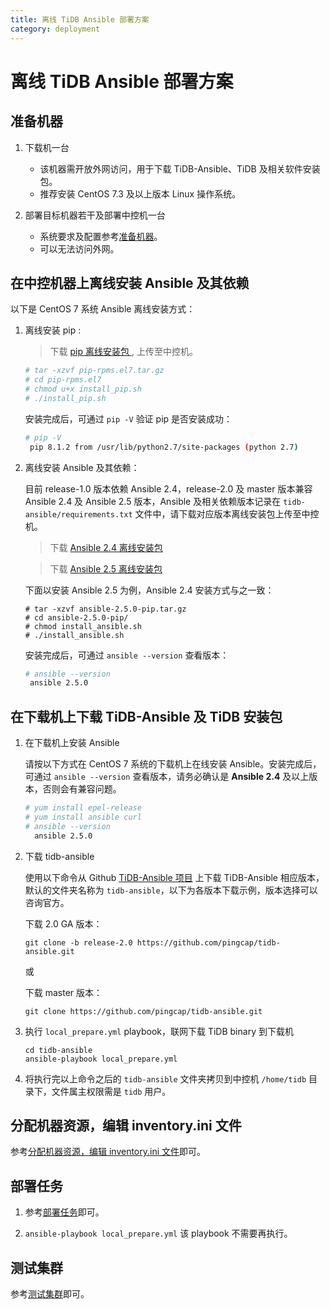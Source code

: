 ```yaml
---
title: 离线 TiDB Ansible 部署方案
category: deployment
---
```


# 离线 TiDB Ansible 部署方案

## 准备机器

1.  下载机一台

    - 该机器需开放外网访问，用于下载 TiDB-Ansible、TiDB 及相关软件安装包。
    - 推荐安装 CentOS 7.3 及以上版本 Linux 操作系统。

2.  部署目标机器若干及部署中控机一台

    - 系统要求及配置参考[准备机器](ansible-deployment.md#准备机器)。
    - 可以无法访问外网。

## 在中控机器上离线安装 Ansible 及其依赖

以下是 CentOS 7 系统 Ansible 离线安装方式：

1.  离线安装 pip :
    > 下载 [ pip 离线安装包 ](https://download.pingcap.org/pip-rpms.el7.tar.gz), 上传至中控机。

    ```bash
    # tar -xzvf pip-rpms.el7.tar.gz
    # cd pip-rpms.el7
    # chmod u+x install_pip.sh
    # ./install_pip.sh
    ```

    安装完成后，可通过 `pip -V` 验证 pip 是否安装成功：

    ```bash
    # pip -V
     pip 8.1.2 from /usr/lib/python2.7/site-packages (python 2.7)
    ```

2.  离线安装 Ansible 及其依赖：

    目前 release-1.0 版本依赖 Ansible 2.4，release-2.0 及 master 版本兼容 Ansible 2.4 及 Ansible 2.5 版本，Ansible 及相关依赖版本记录在 `tidb-ansible/requirements.txt` 文件中，请下载对应版本离线安装包上传至中控机。

    > 下载 [Ansible 2.4 离线安装包](https://download.pingcap.org/ansible-2.4.2-pip.tar.gz)

    > 下载 [Ansible 2.5 离线安装包](https://download.pingcap.org/ansible-2.5.0-pip.tar.gz)

    下面以安装 Ansible 2.5 为例，Ansible 2.4 安装方式与之一致：

    ```
    # tar -xzvf ansible-2.5.0-pip.tar.gz
    # cd ansible-2.5.0-pip/
    # chmod install_ansible.sh
    # ./install_ansible.sh
    ```

    安装完成后，可通过 `ansible --version` 查看版本：

    ```bash
    # ansible --version
     ansible 2.5.0
    ```

## 在下载机上下载 TiDB-Ansible 及 TiDB 安装包

1.  在下载机上安装 Ansible

    请按以下方式在 CentOS 7 系统的下载机上在线安装 Ansible。安装完成后，可通过 `ansible --version` 查看版本，请务必确认是 **Ansible 2.4** 及以上版本，否则会有兼容问题。

    ```bash
    # yum install epel-release
    # yum install ansible curl
    # ansible --version   
      ansible 2.5.0
    ```

2.  下载 tidb-ansible

    使用以下命令从 Github [TiDB-Ansible 项目](https://github.com/pingcap/tidb-ansible) 上下载 TiDB-Ansible 相应版本，默认的文件夹名称为 `tidb-ansible`，以下为各版本下载示例，版本选择可以咨询官方。

    下载 2.0 GA 版本：
    ```
    git clone -b release-2.0 https://github.com/pingcap/tidb-ansible.git
    ```

    或

    下载 master 版本：
    ```
    git clone https://github.com/pingcap/tidb-ansible.git
    ```

3.  执行 `local_prepare.yml` playbook，联网下载 TiDB binary 到下载机

    ```
    cd tidb-ansible
    ansible-playbook local_prepare.yml
    ```

4.  将执行完以上命令之后的 `tidb-ansible` 文件夹拷贝到中控机 `/home/tidb` 目录下，文件属主权限需是 `tidb` 用户。

## 分配机器资源，编辑 inventory.ini 文件

参考[分配机器资源，编辑 inventory.ini 文件](ansible-deployment.md#分配机器资源编辑-inventoryini-文件)即可。

## 部署任务

1.  参考[部署任务](ansible-deployment.md#部署任务)即可。

2.  `ansible-playbook local_prepare.yml` 该 playbook 不需要再执行。

## 测试集群

参考[测试集群](ansible-deployment.md#测试集群)即可。
